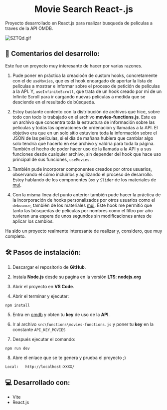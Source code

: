 
<h1 align="center" id="title">Movie Search React-.js</h1>

Proyecto desarrollado en React.js para realizar busqueda de peliculas a traves de la API OMDB.

![SZTQd.gif](https://s12.gifyu.com/images/SZTQd.gif)

## 📖 Comentarios del desarrollo:

Este fue un proyecto muy interesante de hacer por varias razones.

1. Pude poner en práctica la creacioón de custom hooks, concretamente con el de `useMovies`, que es el hook encargado de aportar la lista de películas a mostrar e informar sobre el proceso de petición de películas a la API. Y, `useInfiniteScroll`, que trata de un hook creado por mí de un Infinite Scroll para ir cargando nuevas películas a medida que se desciende en el resultado de búsqueda.

2. Estoy bastante contento con la distribución de archivos que hice, sobre todo con todo lo trabajado en el archivo **movies-functions.js**. Este es un archivo que concentra toda la estructura de información sobre las películas y todas las operaciones de ordenación y llamadas a la API. El objetivo era que en un solo sitio estuviera toda la información sobre el JSON de las películas, si el día de mañana hubiera que cambiar algo solo tendría que hacerlo en ese archivo y valdría para toda la página. También el hecho de poder hacer uso de la llamada a la API y a sus funciones desde cualquier archivo, sin depender del hook que hace uso principal de sus funciones, `useMovies`.

3. También pude incorporar componentes creados por otros usuarios, observando el cómo incluirlos y agilizando el proceso de desarrollo. Estoy hablando de los componentes `Box` y `Slider` de los materiales de [mui](https://mui.com/).

4. Con la misma línea del punto anterior también pude hacer la práctica de la incorporación de hooks personalizados por otros usuarios como el `debounce`, también de los materiales [mui](https://mui.com/). Este hook me permitió que tanto las búsquedas de películas por nombres como el filtro por año tuvieran una espera de unos segundos sin modificaciones antes de aplicar los cambios.

Ha sido un proyecto realmente interesante de realizar y, considero, que muy completo.

## 🛠️ Pasos de instalación:

1. Descargar el repositorio de **GitHub**.

2. Instala **Node.js** desde su pagina en la versión **LTS**: **nodejs.org**

3. Abrir el proyecto en **VS Code**.

4. Abrir el terminar y ejecutar:

```
npm install
```

5. Entra en [omdb](http://www.omdbapi.com) y obten tu **key** de uso de la **API**.

6. Ir al archivo `src\functions\movies-functions.js` y poner tu **key** en la constante `API_KEY_MOVIES`

7. Después ejecutar el comando: 

```
npm run dev
```

8. Abre el enlace que se te genera y prueba el proyecto ;)

```
Local:   http://localhost:XXXX/
```
  
## 💻 Desarrollado con:

*   Vite
*   React.js
